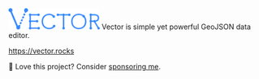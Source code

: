 <img src="assets/logo-main.svg" height="42">
Vector is simple yet powerful GeoJSON data editor.

https://vector.rocks

&#128153; Love this project? Consider <a href="https://github.com/sponsors/SteveCline">sponsoring me</a>.
